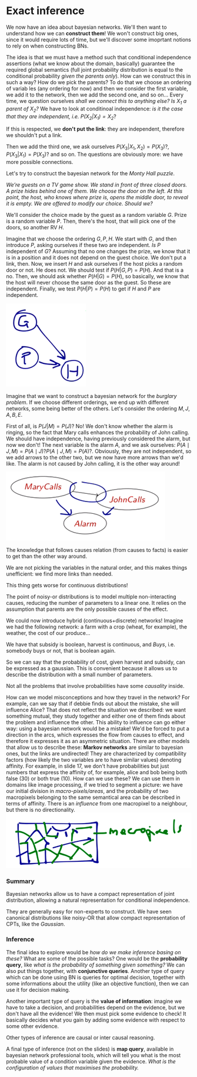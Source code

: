 # Exact inference

We now have an idea about bayesian networks. We'll then want to understand how we can **construct them**! We won't construct big ones, since it would require lots of time, but we'll discover some imoprtant notions to rely on when constructing BNs.

The idea is that we must have a method such that conditional independence assertions (what we know about the domain, basically) guarantee the required global semantics (full joint probability distribution is equal to the conditional probability *given the parents only*). How can we construct this in such a way? How do we pick the parents? To do that we choose an ordering of variab les (any ordering for now) and then we consider the first variable, we add it to the network, then we add the second one, and so on... Every time, we question ourselves *shall we connect this to anything else? Is $X_1$ a parent of $X_2$?* We have to look at conditinoal independence: *is it the case that they are independent, i.e. $P(X_2|X_1)=X_2$*?

If this is respected, we **don't put the link**: they are independent, therefore we shouldn't put a link.

Then we add the third one, we ask ourselves $P(X_3|X_1,X_2)=P(X_3)?$, $P(X_3|X_1)=P(X_3)?$ and so on. The questions are obviously more: we have more possible connections. 

Let's try to construct the bayesian network for the *Monty Hall puzzle*.

*We’re guests on a TV game show. We stand in front of three closed doors. A prize hides behind one of them. We choose the door on the left. At this point, the host, who knows where prize is, opens the middle door, to reveal it is empty. We are offered to modify our choice. Should we?*

We'll consider the choice made by the guest as a random variable $G$. Prize is a random variable $P$. Then, there's the host, that will pick one of the doors, so another RV $H$.

Imagine that we choose the ordering $G, P, H$. We start with $G$, and then introduce $P$, asking ourselves if these two are independent. *Is $P$* independent of $G$? Assuming that no one changes the prize, we know that it is in a position and it does not depend on the guest choice. We don't put a link, then. Now, we insert $H$ and ask ourselves if the host picks a random door or not. He does not. We should test if $P(H|G,P) = P(H)$. And that is a no. Then, we should ask whether $P(H|G)=P(H)$, so basically, we know that the host will never choose the same door as the guest. So these are independent. Finally, we test $P(H|P)=P(H)$ to get if $H$ and $P$ are independent. 

![Monty Hall Bayesian network](./res/monty_hall_bn.png)

Imagine that we want to construct a bayesian network for the *burglary problem*. If we choose different orderings, we end up with different networks, some being better of the others. Let's consider the ordering $M,J,A,B,E$.

First of all, is $P(J|M) = P(J)$? No! We don't know whether the alarm is ringing, so the fact that Mary calls enhances the probability of John calling. We should have independence, having previously considered the alarm, but now we don't! The next variable is the alarm $A$, and we ask ourselves: $P(A \mid J, M)=P(A \mid J) ? P(A \mid J, M)=P(A) ?$. Obviously, they are not independent, so we add arrows to the other two, but we now have more arrows than we'd like. The alarm is not caused by John calling, it is the other way around!

 ![Burglary problem not-so-good BN](./res/burglary_wrong_bn.png)

The knowledge that follows causes relation (from causes to facts) is easier to get than the other way around. 

We are not picking the variables in the natural order, and this makes things unefficient: we find more links than needed. 

This thing gets worse for continuous distributions!

The point of noisy-or distributions is to model multiple non-interacting causes, reducing the number of parameters to a linear one. It relies on the assumption that parents are the only possible causes of the effect.

We could now introduce hybrid (continuous+discrete) networks! Imagine we had the following network: a farm with a crop (wheat, for example), the weather, the cost of our produce...

We have that subsidy is boolean, harvest is continuous, and *Buys*, i.e. somebody buys or not, that is boolean again.

So we can say that the probability of cost, given harvest and subsidy, can be expressed as a gaussian. This is convenient because it allows us to describe the distribution with a small number of parameters. 

Not all the problems that involve probabilities have some *causality* inside. 

How can we model misconceptions and how they travel in the network? For example, can we say that if debbie finds out about the mistake, she will influence Alice? That does not reflect the situation we described: we want something mutual, they study together and either one of them finds about the problem and influence the other. This ability to influence can go either way: using a bayesian network would be a mistake! We'd be forced to put a direction in the arcs, which expresses the flow from causes to effect, and therefore it expresses it as an asymmetric situation. There are other models that allow us to describe these: **Markov networks** are similar to bayesian ones, but the links are undirected! They are characterized by compatibility factors (how likely the two variables are to have similar values) denoting affinity. For example, in slide 17, we don't have probabilities but just numbers that express the affinity of, for example, alice and bob being both false (30) or both true (10). How can we use these? We can use them in domains like image processing, if we tried to segment a picture: we have our initial division in *macro-pixels/areas*,  and the probability of two macropixels belonging to the same semantical area can be described in terms of affinity. There is an *influence* from one macropixel to a neighbour, but there is no directionality.![Macropixels](./res/macropixels.png)

### Summary

Bayesian networks allow us to have a compact representation of joint distribution, allowing a natural representation for conditional independence. 

They are generally easy for non-experts to construct. We have seen canonical distributions like noisy-OR that allow compact representation of CPTs, like the *Gaussian*.

### Inference

The final idea to explore would be *how do we make inference basing on these?* What are some of the possible tasks? One would be the **probability query**, like *what is the probability of something given something?* We can also put things together, with **conjunctive queries**. Another type of query which can be done using BN is queries for optimal decision, together with some informations about the utility (like an objective function), then we can use it for decision making. 

Another important type of query is the **value of information**: imagine we have to take a decision, and probabilities depend on the evidence, but we don't have all the evidence! We then must pick some evidence to check! It basically decides what you gain by adding some evidence with respect to some other evidence.

Other types of inference are causal or inter causal reasoning.

A final type of inference (not on the slides) is **map query**, available in bayesian network professional tools, which will tell you what is the most probable value of a condition variable given the evidence. *What is the configuration of values that maximises the probability.*